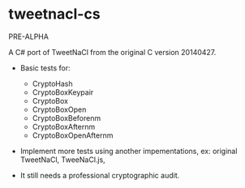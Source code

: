 # tweetnacl-cs

PRE-ALPHA

A C# port of TweetNaCl from the original C version 20140427.


- Basic tests for:
    - CryptoHash
    - CryptoBoxKeypair
    - CryptoBox
    - CryptoBoxOpen
    - CryptoBoxBeforenm
    - CryptoBoxAfternm
    - CryptoBoxOpenAfternm

- Implement more tests using another impementations, ex: original TweetNaCl, TweeNaCl.js,
- It still needs a professional cryptographic audit.
